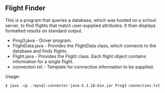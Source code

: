 ## Flight Finder

This is a program that queries a database, which was hosted on a school server, to find flights that match user-supplied attributes. It then displays formatted results on standard output.

* Prog3.java - Driver program.
* FlightData.java - Provides the FlightData class, which connects to the database and finds flights.
* Flight.java - Provides the Flight class. Each flight object contains information for a single flight.
* connection.txt - Template for connection information to be supplied.

Usage:
```
$ java -cp .:mysql-connector-java-5.1.18-bin.jar Prog3 connection.txt
```

